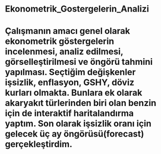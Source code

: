 # Ekonometrik_Gostergelerin_Analizi
# Çalışmanın amacı genel olarak ekonometrik göstergelerin incelenmesi, analiz edilmesi, görselleştirilmesi ve öngörü tahmini yapılması. Seçtiğim değişkenler işsizlik, enflasyon, GSHY, döviz kurları olmakta. Bunlara ek olarak akaryakıt türlerinden biri olan benzin için de interaktif haritalandırma yaptım. Son olarak işsizlik oranı için gelecek üç ay öngörüsü(forecast) gerçekleştirdim. 





